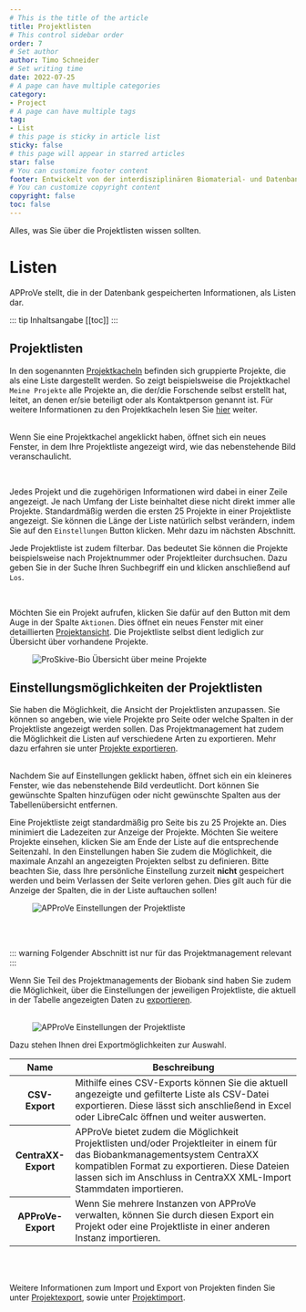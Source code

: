 ```yaml
---
# This is the title of the article
title: Projektlisten
# This control sidebar order
order: 7
# Set author
author: Timo Schneider
# Set writing time
date: 2022-07-25
# A page can have multiple categories
category:
- Project
# A page can have multiple tags
tag:
- List
# this page is sticky in article list
sticky: false
# this page will appear in starred articles
star: false
# You can customize footer content
footer: Entwickelt von der interdisziplinären Biomaterial- und Datenbank Frankfurt (iBDF)
# You can customize copyright content
copyright: false
toc: false
---
```


Alles, was Sie über die Projektlisten wissen sollten.

<!-- more -->

# Listen

APProVe stellt, die in der Datenbank gespeicherten Informationen, als Listen dar.

::: tip Inhaltsangabe
[[toc]]
:::

## Projektlisten
In den sogenannten [Projektkacheln](administration/tiles.md) befinden sich gruppierte Projekte, die als eine Liste dargestellt werden. So zeigt beispielsweise die Projektkachel ```Meine Projekte``` alle Projekte an, die der/die Forschende selbst erstellt hat, leitet, an denen er/sie beteiligt 
oder als Kontaktperson genannt ist. Für weitere Informationen zu den Projektkacheln lesen Sie [hier](administration/tiles.md) weiter.
<br/>
<br/>
<div class="row">
    <div class="col-lg-4">
        <p>
            Wenn Sie eine Projektkachel angeklickt haben, öffnet sich ein neues Fenster, in dem Ihre Projektliste angezeigt wird, wie das nebenstehende Bild veranschaulicht.
        </p>
        <br/>
        <p>
            Jedes Projekt und die zugehörigen Informationen wird dabei in einer Zeile angezeigt. Je nach Umfang der Liste beinhaltet diese nicht direkt immer alle Projekte. Standardmäßig werden die ersten 25 Projekte in einer Projektliste angezeigt. Sie können die Länge der Liste natürlich selbst verändern, indem Sie auf den <code>Einstellungen</code> Button klicken. Mehr dazu im nächsten Abschnitt.
        </p>
        <p>
            Jede Projektliste ist zudem filterbar. Das bedeutet Sie können die Projekte beispielsweise nach Projektnummer oder Projektleiter durchsuchen. Dazu geben Sie in der Suche Ihren Suchbegriff ein und klicken anschließend auf <code>Los</code>.
        </p>
         <br/>
        <p>
            Möchten Sie ein Projekt aufrufen, klicken Sie dafür auf den Button mit dem Auge in der Spalte <code>Aktionen</code>. Dies öffnet ein neues Fenster mit einer detaillierten <a href="view-project.html">Projektansicht</a>. Die Projektliste selbst dient lediglich zur Übersicht über vorhandene Projekte.
        </p>
    </div>
    <div class="col-lg-8">
        <figure>
          <div class="container">
            <label for="Entity">
               <img src="/img/navigation/myProjectsTile.png" class="float-right" alt="ProSkive-Bio Übersicht über meine Projekte">
            </label>
          </div>
        </figure>
    </div>
</div>

## Einstellungsmöglichkeiten der Projektlisten
Sie haben die Möglichkeit, die Ansicht der Projektlisten anzupassen. Sie können so angeben, wie viele Projekte pro Seite oder welche Spalten in der Projektliste angezeigt werden sollen. Das Projektmanagement hat zudem die Möglichkeit die Listen auf verschiedene Arten zu exportieren. Mehr dazu erfahren sie unter [Projekte exportieren](project-export.md).
<br/>
<br/>
<div class="row">
    <div class="col-lg-4">
        <p>
            Nachdem Sie auf Einstellungen geklickt haben, öffnet sich ein ein kleineres Fenster, wie das nebenstehende Bild verdeutlicht. Dort können Sie gewünschte Spalten hinzufügen oder nicht gewünschte Spalten aus der Tabellenübersicht entfernen. 
        </p>
        <p>
            Eine Projektliste zeigt standardmäßig pro Seite bis zu 25 Projekte an. Dies minimiert die Ladezeiten zur Anzeige der Projekte. Möchten Sie weitere Projekte einsehen, klicken Sie am Ende der Liste auf die entsprechende Seitenzahl. In den Einstellungen haben Sie zudem die Möglichkeit, die maximale Anzahl an angezeigten Projekten selbst zu definieren. Bitte beachten Sie, dass Ihre persönliche Einstellung zurzeit <strong>nicht</strong> gespeichert werden und beim Verlassen der Seite verloren gehen. Dies gilt auch für die Anzeige der Spalten, die in der Liste auftauchen sollen!
        </p>
    </div>
        <div class="col-lg-8">
        <figure>
          <div class="container">
            <label for="Entity">
               <img src="/img/navigation/projectListSettings.png" class="float-right" alt="APProVe Einstellungen der Projektliste">
            </label>
          </div>
        </figure>
    </div>
</div>
<br/>
<br/>

::: warning Folgender Abschnitt ist nur für das Projektmanagement relevant
<br/>
:::

Wenn Sie Teil des Projektmanagements der Biobank sind haben Sie zudem die Möglichkeit, über die Einstellungen der jeweiligen Projektliste, die aktuell in der Tabelle angezeigten Daten zu [exportieren](project-export.md).
<br/>
<br/>
<div class="row">
     <div class="col-lg-8">
        <figure>
          <div class="container">
            <label for="Entity">
               <img src="/img/navigation/projectListSettingsAdmin.png" class="float-left" alt="APProVe Einstellungen der Projektliste">
            </label>
          </div>
        </figure>
    </div>
    <div class="col-lg-4">
        <p>
            Dazu stehen Ihnen drei Exportmöglichkeiten zur Auswahl.
        </p>
        <table class="table">
          <thead>
            <tr>
              <th scope="col">Name</th>
              <th scope="col">Beschreibung</th>
            </tr>
          </thead>
          <tbody>
            <tr>
              <th scope="row">CSV-Export</th>
              <td>Mithilfe eines CSV-Exports können Sie die aktuell angezeigte und gefilterte Liste als CSV-Datei exportieren. Diese lässt sich anschließend in Excel oder LibreCalc öffnen und weiter auswerten.</td>
            </tr>
            <tr>
              <th scope="row">CentraXX-Export</th>
              <td>APProVe bietet zudem die Möglichkeit Projektlisten und/oder Projektleiter in einem für das Biobankmanagementsystem CentraXX kompatiblen Format zu exportieren. Diese Dateien lassen sich im Anschluss in CentraXX XML-Import Stammdaten importieren.</td>
            </tr>
            <tr>
              <th scope="row">APProVe-Export</th>
              <td>Wenn Sie mehrere Instanzen von APProVe verwalten, können Sie durch diesen Export ein Projekt oder eine Projektliste in einer anderen Instanz importieren.</td>
            </tr>
          </tbody>
        </table>
        <br/>
        <br/>
    </div>
</div>

<p>
    Weitere Informationen zum Import und Export von Projekten finden Sie unter <a href="project-export.html">Projektexport</a>, sowie unter <a href="project-import.md.html">Projektimport</a>.
</p>
<br/>
<br/>
